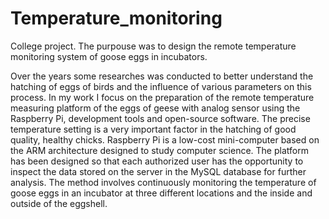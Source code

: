 # Temperature_monitoring
College project. 
The purpouse was to design the remote temperature monitoring system of goose eggs in incubators.

Over the years some researches was conducted to better understand the hatching of eggs of birds and the influence of various parameters on this process. In my work I focus on the preparation of the remote temperature measuring platform of the eggs of geese with analog sensor using the Raspberry Pi, development tools and open-source software. The precise temperature setting is a very important factor in the hatching of good quality, healthy chicks. Raspberry Pi is a low-cost mini-computer based on the ARM architecture designed to study computer science. The platform has been designed so that each authorized user has the opportunity to inspect the data stored on the server in the MySQL database for further analysis. The method involves continuously monitoring the temperature of goose eggs in an incubator at three different locations and the inside and outside of the eggshell.
